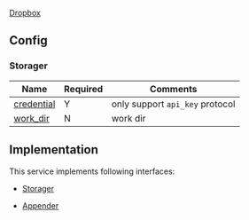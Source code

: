 [Dropbox](https://www.dropbox.com)

## Config

### Storager

| Name | Required | Comments |
| ---- | -------- | -------- |
| [credential](go-storage/pairs/credential.md) | Y | only support `api_key` protocol |
| [work_dir](go-storage/pairs/work_dir.md) | N | work dir |

## Implementation

This service implements following interfaces:

- [Storager](../operations/storager/index.md)

- [Appender](../operations/appender/index.md)